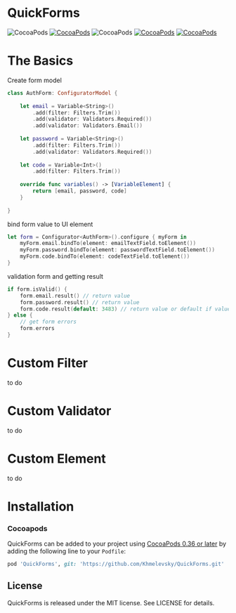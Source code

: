 # QuickForms
![CocoaPods](https://img.shields.io/badge/platform-ios-lightgray.svg)
[![CocoaPods](https://img.shields.io/badge/pod-0.1.4-blue.svg)](https://github.com/Khmelevsky/QuickForms)
![CocoaPods](https://img.shields.io/badge/status-alpha-orange.svg)
[![CocoaPods](https://img.shields.io/badge/swift-3.0-brightgreen.svg)](https://swift.org)
[![CocoaPods](https://img.shields.io/badge/license-MIT-lightgray.svg)](https://github.com/Khmelevsky/QuickForms/blob/master/LICENSE)

# The Basics
Create form model
```swift
class AuthForm: ConfiguratorModel {
    
    let email = Variable<String>()
        .add(filter: Filters.Trim())
        .add(validator: Validators.Required())
        .add(validator: Validators.Email())
    
    let password = Variable<String>()
        .add(filter: Filters.Trim())
        .add(validator: Validators.Required())
    
    let code = Variable<Int>()
        .add(filter: Filters.Trim())
    
    override func variables() -> [VariableElement] {
        return [email, password, code]
    }
    
}
```

bind form value to UI element
```swift
let form = Configurator<AuthForm>().configure { myForm in
    myForm.email.bindTo(element: emailTextField.toElement())
    myForm.password.bindTo(element: passwordTextField.toElement())
    myForm.code.bindTo(element: codeTextField.toElement())
}
```

validation form and getting result
```swift
if form.isValid() {
    form.email.result() // return value
    form.password.result() // return value
    form.code.result(default: 3483) // return value or default if value == nil
} else {
    // get form errors
    form.errors
}
```

# Custom Filter
to do

# Custom Validator
to do

# Custom Element
to do

# Installation
### Cocoapods
QuickForms can be added to your project using [CocoaPods 0.36 or later](http://blog.cocoapods.org/Pod-Authors-Guide-to-CocoaPods-Frameworks/) by adding the following line to your `Podfile`:

```ruby
pod 'QuickForms', git: 'https://github.com/Khmelevsky/QuickForms.git'
```

## License

QuickForms is released under the MIT license. See LICENSE for details.
